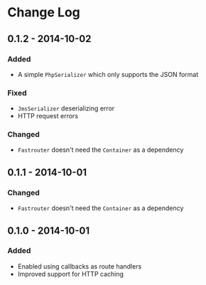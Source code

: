 # Change Log

## 0.1.2 - 2014-10-02

### Added
- A simple ``PhpSerializer`` which only supports the JSON format

### Fixed
- ``JmsSerializer`` deserializing error
- HTTP request errors

### Changed
- ``Fastrouter`` doesn't need the ``Container`` as a dependency

## 0.1.1 - 2014-10-01

### Changed
- ``Fastrouter`` doesn't need the ``Container`` as a dependency

## 0.1.0 - 2014-10-01

### Added
- Enabled using callbacks as route handlers
- Improved support for HTTP caching